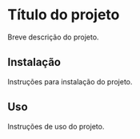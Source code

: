 # Título do projeto

Breve descrição do projeto.

## Instalação

Instruções para instalação do projeto.

## Uso

Instruções de uso do projeto.

